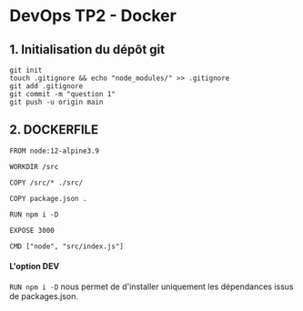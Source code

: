 # DevOps TP2 - Docker


## 1. Initialisation du dépôt git
```
git init
touch .gitignore && echo "node_modules/" >> .gitignore
git add .gitignore
git commit -m "question 1"
git push -u origin main
```

## 2. DOCKERFILE
```
FROM node:12-alpine3.9

WORKDIR /src

COPY /src/* ./src/

COPY package.json .

RUN npm i -D

EXPOSE 3000

CMD ["node", "src/index.js"]
```

#### L'option DEV
`RUN npm i -D` nous permet de d'installer uniquement les dépendances issus de packages.json.



